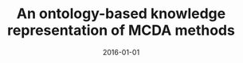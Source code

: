 ---
# Documentation: https://wowchemy.com/docs/managing-content/

title: An ontology-based knowledge representation of MCDA methods
subtitle: ''
summary: ''
authors:
- Jarosław Wątróbski
- Jarosław J. Jankowski
tags: []
categories: []
date: '2016-01-01'
lastmod: 2022-10-07T05:04:15Z
featured: false
draft: false

# Featured image
# To use, add an image named `featured.jpg/png` to your page's folder.
# Focal points: Smart, Center, TopLeft, Top, TopRight, Left, Right, BottomLeft, Bottom, BottomRight.
image:
  caption: ''
  focal_point: ''
  preview_only: false

# Projects (optional).
#   Associate this post with one or more of your projects.
#   Simply enter your project's folder or file name without extension.
#   E.g. `projects = ["internal-project"]` references `content/project/deep-learning/index.md`.
#   Otherwise, set `projects = []`.
projects: []
publishDate: '2022-10-07T05:04:14.115782Z'
publication_types:
- '1'
abstract: ''
publication: '*Intelligent Information and Database Systems : 8th Asian Conference,
  ACIIDS 2016, Da Nang, Vietnam, March 14-16, 2016 : proceedings. Pt. 1*'
doi: 10.1007/978-3-662-49381-6_6
---